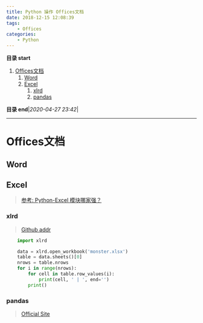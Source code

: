```yaml
---
title: Python 操作 Offices文档
date: 2018-12-15 12:08:39
tags: 
    - Offices
categories: 
    - Python
---
```


**目录 start**

1. [Offices文档](#offices文档)
    1. [Word](#word)
    1. [Excel](#excel)
        1. [xlrd](#xlrd)
        1. [pandas](#pandas)

**目录 end**|_2020-04-27 23:42_|
****************************************
# Offices文档
## Word

## Excel 
> [](http://www.python-excel.org/)
> [参考: Python-Excel 模块哪家强？](https://zhuanlan.zhihu.com/p/23998083)

### xlrd 
> [Github addr](https://github.com/python-excel/xlrd)

```python
    import xlrd 

    data = xlrd.open_workbook('monster.xlsx')
    table = data.sheets()[0]   
    nrows = table.nrows
    for i in range(nrows):
        for cell in table.row_values(i):
            print(cell, ' | ', end='')
        print()
```

### pandas 
> [Official Site](http://pandas.pydata.org/)
